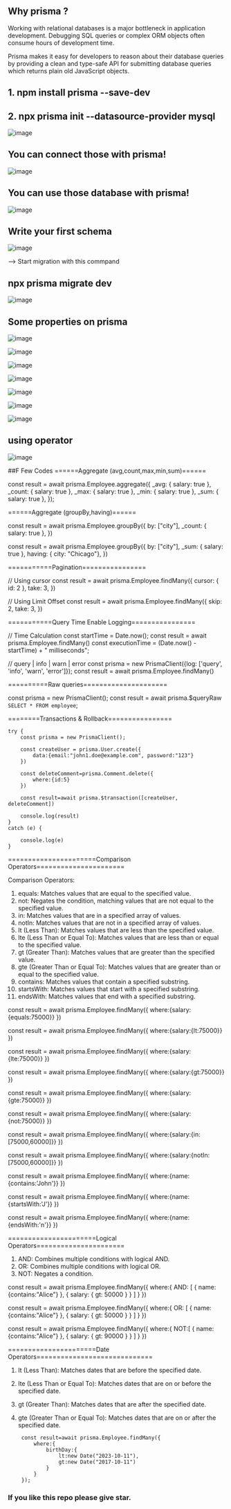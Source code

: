## Why prisma ?

<p>Working with relational databases is a major bottleneck in application development. Debugging SQL queries or complex ORM objects often consume hours of development time.

Prisma makes it easy for developers to reason about their database queries by providing a clean and type-safe API for submitting database queries which returns plain old JavaScript objects.</p>

## 1. npm install prisma --save-dev

## 2. npx prisma init --datasource-provider mysql

![image](https://github.com/Soum-ik/Prisma_learning/assets/110479389/efaa8a8f-ff9f-4727-927d-ad1bdce810a8)

## You can connect those with prisma!

![image](https://github.com/Soum-ik/Prisma_learning/assets/110479389/9e3629f5-5027-4708-b404-60015a484875)

## You can use those database with prisma!

![image](https://github.com/Soum-ik/Prisma_learning/assets/110479389/315a86e7-192e-47f2-b709-ef27ebcee86b)

## Write your first schema

![image](https://github.com/Soum-ik/Prisma_learning/assets/110479389/f4807975-573f-4b75-8be7-7dd07f782afc)

--> Start migration with this commpand

## npx prisma migrate dev

![image](https://github.com/Soum-ik/Prisma_learning/assets/110479389/5c9e5ef9-f27e-44a4-a7f1-038a705fea8b)

## Some properties on prisma

![image](https://github.com/Soum-ik/Prisma_learning/assets/110479389/7355fa29-0b8d-4e1d-8163-f34e558efa6e)

![image](https://github.com/Soum-ik/Prisma_learning/assets/110479389/60b63986-75c2-4858-a36e-2397ae10388a)

![image](https://github.com/Soum-ik/Prisma_learning/assets/110479389/61e57ca4-7229-476e-a5d2-439a4457fdc1)

![image](https://github.com/Soum-ik/Prisma_learning/assets/110479389/1f6e71ab-b061-44fa-bcdf-15e381f69e95)

![image](https://github.com/Soum-ik/Prisma_learning/assets/110479389/bf1b57eb-49b2-4f25-b0f5-37e2f1083082)

![image](https://github.com/Soum-ik/Prisma_learning/assets/110479389/cbc0dcd8-5097-4f60-afaf-08929593b537)

![image](https://github.com/Soum-ik/Prisma_learning/assets/110479389/caaf34ba-9a0f-4a02-9b3a-195b2651cd56)

## using operator
![image](https://github.com/Soum-ik/Prisma_learning/assets/110479389/5a4aa96a-59fd-4c60-ab9c-5af77bbb4337)

##F Few Codes
======Aggregate (avg,count,max,min,sum)======

const result = await prisma.Employee.aggregate({
      _avg: { salary: true },
      _count: { salary: true },
      _max: { salary: true },
      _min: { salary: true },
      _sum: { salary: true },
});


======Aggregate (groupBy,having)======

const result = await prisma.Employee.groupBy({
       by: ["city"],
       _count: { salary: true },
})

const result = await prisma.Employee.groupBy({
      by: ["city"],
      _sum: { salary: true },
      having: { city: "Chicago"},
})


===========Pagination================

// Using cursor
const result = await prisma.Employee.findMany({
     cursor: { id: 2 },
     take: 3,
})

// Using Limit Offset
const result = await prisma.Employee.findMany({
      skip: 2,
      take: 3,
})


===========Query Time Enable Logging================

// Time Calculation
const startTime = Date.now();
const result = await prisma.Employee.findMany()
const executionTime = (Date.now() - startTime) + " milliseconds";


// query | info | warn | error
const prisma = new PrismaClient({log: ['query', 'info', 'warn', 'error']});
const result = await prisma.Employee.findMany()



==========Raw queries=====================

const prisma = new PrismaClient();
const result = await prisma.$queryRaw `SELECT * FROM employee`;




========Transactions & Rollback================


    try {
        const prisma = new PrismaClient();

        const createUser = prisma.User.create({
            data:{email:"john1.doe@example.com", password:"123"}
        })

        const deleteComment=prisma.Comment.delete({
            where:{id:5}
        })

        const result=await prisma.$transaction([createUser, deleteComment])

        console.log(result)
    }
    catch (e) {

        console.log(e)
    }





======================Comparison Operators======================

Comparison Operators:

1. equals: Matches values that are equal to the specified value.
2. not: Negates the condition, matching values that are not equal to the specified value.
3. in: Matches values that are in a specified array of values.
4. notIn: Matches values that are not in a specified array of values.
5. lt (Less Than): Matches values that are less than the specified value.
6. lte (Less Than or Equal To): Matches values that are less than or equal to the specified value.
7. gt (Greater Than): Matches values that are greater than the specified value.
8. gte (Greater Than or Equal To): Matches values that are greater than or equal to the specified value.
9. contains: Matches values that contain a specified substring.
10. startsWith: Matches values that start with a specified substring.
11. endsWith: Matches values that end with a specified substring.


const result = await prisma.Employee.findMany({
    where:{salary:{equals:75000}}
})

const result = await prisma.Employee.findMany({
    where:{salary:{lt:75000}}
})

const result = await prisma.Employee.findMany({
    where:{salary:{lte:75000}}
})

const result = await prisma.Employee.findMany({
    where:{salary:{gt:75000}}
})

const result = await prisma.Employee.findMany({
    where:{salary:{gte:75000}}
})

const result = await prisma.Employee.findMany({
    where:{salary:{not:75000}}
})

const result = await prisma.Employee.findMany({
    where:{salary:{in:[75000,60000]}}
})

const result = await prisma.Employee.findMany({
    where:{salary:{notIn:[75000,60000]}}
})


const result = await prisma.Employee.findMany({
    where:{name:{contains:'John'}}
})

const result = await prisma.Employee.findMany({
      where:{name:{startsWith:'J'}}
})


const result = await prisma.Employee.findMany({
      where:{name:{endsWith:'n'}}
})


======================Logical Operators======================

1. AND: Combines multiple conditions with logical AND.
2. OR: Combines multiple conditions with logical OR.
3. NOT: Negates a condition.


const result = await prisma.Employee.findMany({
    where:{
         AND: [
              { name: {contains:"Alice"} },
              { salary: { gt: 50000 } }
           ]
     }
})

const result = await prisma.Employee.findMany({
    where:{
         OR: [
              { name: {contains:"Alice"} },
              { salary: { gt: 50000 } }
           ]
     }
})

const result = await prisma.Employee.findMany({
     where:{
          NOT:[
               { name: {contains:"Alice"} },
               { salary: { gt: 90000 } }
          ]
      }
})




======================Date Operators=============================

1. lt (Less Than): Matches dates that are before the specified date.
2. lte (Less Than or Equal To): Matches dates that are on or before the specified date.
3. gt (Greater Than): Matches dates that are after the specified date.
4. gte (Greater Than or Equal To): Matches dates that are on or after the specified date.

        const result=await prisma.Employee.findMany({
            where:{
                birthDay:{
                    lt:new Date("2023-10-11"),
                    gt:new Date("2017-10-11")
                }
            }
        });


### If you like this repo please give star.
